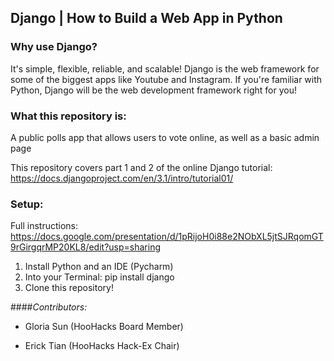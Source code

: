## Django | How to Build a Web App in Python

### Why use Django?
It's simple, flexible, reliable, and scalable! 
Django is the web framework for some of the biggest apps like Youtube and Instagram. If you're familiar with Python, Django will be the web development framework right for you!

### What this repository is:
A public polls app that allows users to vote online, as well as a basic admin page

This repository covers part 1 and 2 of the online Django tutorial: https://docs.djangoproject.com/en/3.1/intro/tutorial01/

### Setup:
Full instructions:
https://docs.google.com/presentation/d/1pRijoH0i88e2NObXL5jtSJRqomGT9rGirgqrMP20KL8/edit?usp=sharing
1. Install Python and an IDE (Pycharm)
2. Into your Terminal: pip install django
3. Clone this repository!

####_Contributors:_

- Gloria Sun (HooHacks Board Member)

- Erick Tian (HooHacks Hack-Ex Chair)

